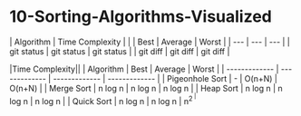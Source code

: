 # 10-Sorting-Algorithms-Visualized


| Algorithm | Time Complexity |
|           | Best | Average | Worst |
| --- | --- | --- |
| git status   | git status     | git status    |
| git diff     | git diff       | git diff      |

|Time Complexity||
| Algorithm | Best | Average  | Worst |
| ------------- | ------------- | ------------- | ------------- |
| Pigeonhole Sort  | -  | O(n+N)  | O(n+N)  |
| Merge Sort  | n log n  | n log n  | n log n  |
| Heap Sort  | n log n  | n log n  | n log n  |
| Quick Sort  | n log n  | n log n  | n<sup>2<sup>  |
